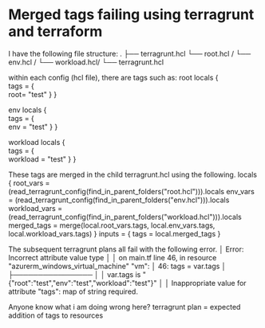 
# Merged tags failing using terragrunt and terraform

I have the following file structure:
.
├── terragrunt.hcl
└── root.hcl /
    └── env.hcl /
        └── workload.hcl/
            └── terragrunt.hcl

within each config (hcl file), there are tags such as:
root
locals {  
  tags = {   
    root= "test"
  } 
}

env
locals {  
  tags = {  
    env = "test"
  }
}

workload
locals {  
  tags = {   
    workload = "test"
  } 
}

These tags are merged in the child terragrunt.hcl using the following.
locals {
  root_vars   = (read_terragrunt_config(find_in_parent_folders("root.hcl"))).locals
  env_vars      = (read_terragrunt_config(find_in_parent_folders("env.hcl"))).locals
  workload_vars = (read_terragrunt_config(find_in_parent_folders("workload.hcl"))).locals
  merged_tags = merge(local.root_vars.tags, local.env_vars.tags, local.workload_vars.tags)
}
inputs = {
  tags = local.merged_tags
}

The subsequent terragrunt plans all fail with the following error.
│ Error: Incorrect attribute value type
│
│   on main.tf line 46, in resource "azurerm_windows_virtual_machine" "vm":
│   46:   tags = var.tags
│     ├────────────────
│     │ var.tags is "{\"root\":\"test\",\"env\":\"test\",\"workload\":\"test\"}"
│
│ Inappropriate value for attribute "tags": map of string required.

Anyone know what i am doing wrong here?
terragrunt plan = expected addition of tags to resources

        